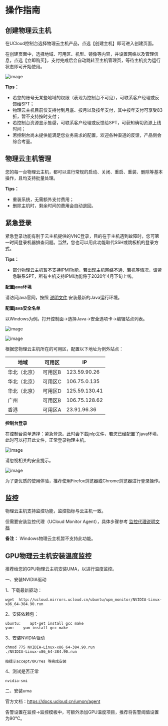 # 操作指南

## 创建物理云主机

在UCloud控制台选择物理云主机产品，点选【创建主机】即可进入创建页面。

在创建页面中，选择地域、可用区、机型、镜像等内容，并设置网络以及管理信息，点选【立即购买】，支付完成后会自动跳转至主机管理页，等待主机变为运行状态即可开始使用。

![image](/images/create_uphost00.png)

**Tips：**
- 若您的账号无某些地域的权限（表现为控制台不可见），可联系客户经理或反馈给SPT；
- 物理云主机目前仅支持付到月底、按月以及按年支付，其中按年支付可享受83折，暂不支持按时支付；
- 若控制台资源显示售罄，可联系客户经理或反馈给SPT，可获知确切资源上线时间；
- 若控制台尚未提供能满足您业务需求的配置，欢迎各种渠道的反馈，产品侧会综合考量。

## 物理云主机管理

您的每一台物理云主机，都可以进行常规的启动、关闭、重启、重装、删除等基本操作，且均支持批量处理。

**Tips：**
- 重装系统，无需额外支付费用；
- 删除主机时，剩余时间的费用会自动退回。

## 紧急登录

紧急登录功能有别于云主机提供的VNC登录，目的在于主机遇到故障时，您可第一时间登录机器排查问题。当然，您也可以用此功能取代SSH或跳板机的登录方式。

**Tips：**
- 部分物理云主机暂不支持IPMI功能，若出现主机网络不通、宕机等情况，请紧急联系SPT，所有主机支持IPMI功能将于2020年4月下旬上线。

**配置java环境**

请访问java官网，按照
[说明文件](http://java.com/zh_CN/download/help/ie_online_install.xml)
安装最新的Java运行环境。

**配置java安全名单**

以Windows为例。打开控制面-\>选择Java-\>安全选项卡-\>编辑站点列表。

![image](/images/login1.png)

![image](/images/login2.png)

根据您物理云主机所在的可用区，配置以下地址为例外站点：

| 地域  | 可用区  | IP                     |
| --- | ---- | ---------------------- |
| 华北（北京） | 可用区B | 123.59.90.26  |
| 华北（北京） | 可用区C | 106.75.0.135  |
| 华北（北京） | 可用区D | 125.59.130.41 |
| 广州  | 可用区B | 106.75.128.62 |
| 香港  | 可用区A | 23.91.96.36   |

**控制台登录**

在控制台菜单选择：紧急登录。此时会下载jnlp文件，若您已经配置了java环境，此时可以打开此文件，正常登录物理主机。

![image](/images/login3.png)

请忽视相关的安全提示。

![image](/images/login4.png)

为了更优质的使用体验，推荐使用Firefox浏览器或Chrome浏览器进行登录操作。

## 监控

物理云主机支持监控功能，监控指标与云主机一致。

但需要安装监控代理（UCloud Monitor Agent），具体步骤参考
[监控代理说明文档](https://docs.ucloud.cn/umon/guide/resource)

**备注：** Windows物理云主机暂不支持此功能。

## GPU物理云主机安装温度监控

推荐给您的GPU物理云主机安装UMA，以进行温度监控。

一、安装NVIDIA驱动

1、下载最新驱动：

    wget  http://ucloud.mirrors.ucloud.cn/ubuntu/upm_monitor/NVIDIA-Linux-x86_64-384.90.run

2、安装依赖包：

    ubuntu:    apt-get install gcc make
    yum:    yum install gcc make

3、安装NVIDIA驱动

``` 
chmod 775 NVIDIA-Linux-x86_64-384.90.run
./NVIDIA-Linux-x86_64-384.90.run

按提示accept/OK/Yes 等完成安装

```

4、测试是否正常

    nvidia-smi

二、安装uma

官方文档：<https://docs.ucloud.cn/umon/agent>

告警设置在监控-\>监控模板中，可额外添加GPU温度项目，推荐将告警阈值设置为90℃。
